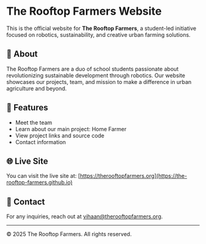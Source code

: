 # The Rooftop Farmers Website

This is the official website for **The Rooftop Farmers**, a student-led initiative focused on robotics, sustainability, and creative urban farming solutions.

## 🌱 About

The Rooftop Farmers are a duo of school students passionate about revolutionizing sustainable development through robotics. Our website showcases our projects, team, and mission to make a difference in urban agriculture and beyond.

## 🚀 Features

- Meet the team
- Learn about our main project: Home Farmer
- View project links and source code
- Contact information

## 🌐 Live Site

You can visit the live site at: [https://therooftopfarmers.org](https://the-rooftop-farmers.github.io)

## 📧 Contact

For any inquiries, reach out at [vihaan@therooftopfarmers.org](mailto:vihaan@therooftopfarmers.org).

---

&copy; 2025 The Rooftop Farmers. All rights reserved.